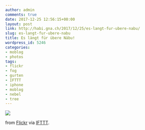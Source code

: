 ```yaml
---
author: admin
comments: true
date: 2017-12-25 12:56:15+00:00
layout: post
link: http://habi.gna.ch/2017/12/25/es-langt-fur-ubere-nabu/
slug: es-langt-fur-ubere-nabu
title: Es längt für übere Näbu!
wordpress_id: 5246
categories:
- moblog
- photos
tags:
- flickr
- fog
- gurten
- IFTTT
- iphone
- moblog
- nebel
- tree
---
```


![](http://ift.tt/2BMYeOG)  

  

from [Flickr](http://ift.tt/2zs1KIb) via [IFTTT](http://ift.tt/1c4nCfM).
